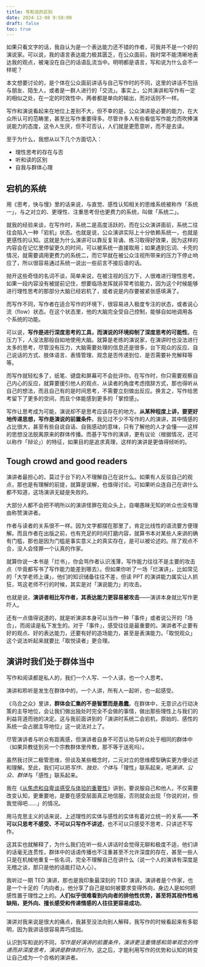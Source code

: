 ```yaml
---
title: 写和说的区别
date: 2024-12-08 9:58:00
draft: false
toc: true
---
```


如果只看文字的话，我自认为是一个表达能力还不错的作者，可我并不是一个好的演说家。可以说，我的语言表达能力极其匮乏，在公众面前，我时常不能清晰地表达我的观点，被淹没在自己的话语乱流当中。明明都是语言，写和说为什么会不一样呢？

<!--more-->

本文想要讨论的，是个体在公众面前讲话与自己写作时的不同，这里的讲话不包括与朋友、陌生人，或者是一群人进行的「交流」。事实上，公共演讲和写作有一定的相似之处，在一定的时效性中，两者都是单向的输出，而对话则不一样。

写作和演说看起来在地位上差别不大，但不幸的是，公众演讲是必要的能力，在大众所认可的范畴里，甚至比写作重要得多。尽管许多人有些看低写作能力而吹捧演说能力的态度，这令人生厌，但不可否认，人们就是更愿意听，而不是去读。

至于为什么，我想从以下几个方面切入：

- 理性思考的存在与否
- 听和读的区别
- 自我与群体心理

## 宕机的系统

用《思考，快与慢》里的话来说，与直觉、感性认知相关的思维系统被称作「系统一」，与之对立的、更理性、注重思考但也更费力的系统，叫做「系统二」。

就我的经验来谈，在写作时，系统二是高度活跃的，而在公众演讲面前，系统二往往会陷入一种「宕机」状态。也就是说，公众演讲实际上十分依赖系统一，也就是更感性的认知。这就是为什么演讲可以靠反复背诵、练习取得好效果，因为这样的内容会在记忆里停留更久的时间，可以被系统一直接取用；如果遇到忘词、卡壳的情况，就需要调用更费力的系统二，而它早就在被公众注视所带来的压力下停止响应了，所以很容易通过系统一说出一些前言不接后语的话。

抛开这些奇怪的名词不谈，简单来说，在被注视的压力下，人很难进行理性思考。如果一段内容没有被提前记住，想要临场发挥就非常考验能力，因为这个时候能够进行理性思考的那部分大脑已经宕机了，或者说是内存要被紧张感填满了。

而写作不同，写作者在适合写作的环境下，很容易进入极度专注的状态，或者说心流（flow）状态。在这个状态里，他的大脑完全受自己控制，能够自如地调用各个系统的功能。

可以说，**写作是进行深度思考的工具，而演说的环境抑制了深度思考的可能性**。在压力下，人没法那般自如地使用大脑。就算是老练的演说家，在演讲时也没法进行太多的思考，尽管没有压力，大脑需要处理的信息还是很多，台下观众的反应、自己说话的方式、肢体语言、表情管理、观念是否传递到位、是否需要补充解释等等。

而写作就轻松多了，纸笔、键盘和屏幕可不会批评你。在写作时，你只需要观察自己内心的反应，就算要援引他人的观点、从读者的角度考虑措辞方式，那也得听从自己的想法，而且自己有的是时间思考，不需要立刻做出反应。换言之，写作给思考留下了更多的空间，而且个体能感到更多的「掌控感」。

写作让思考成为可能，演说却不是思考应该存在的地方。**从某种程度上讲，要更好地传递思想，写作是演说的前置条件**。我见过不少不写作的人的演讲，其中情感的占比很大，甚至有些自说自话、自我感动的意味，只有了解他的人才会懂——这样的思想没法脱离原来的群体传播。而基于写作的演讲，更有议论（根据情况，还可以称作「辩论」）的特征，如果目的是追求真理，这样的演讲是更值得倾听的。

## Tough crowd and good readers

演讲者最担心的，莫过于台下的人不理解自己在说什么。如果有人反驳自己的观点，那也是有理解的前提，就算是误解，也值得讨论。可如果听众连自己在讲什么都不知道，这场演讲无疑是失败的。

大部分人都不会把不明所以的演讲怪罪在观众头上，自嘲愚昧无知的听众也没有理由称赞演讲者。

作者与读者的关系很不一样。因为文字都摆在那里了，肯定比线性的语流要方便理解。而且作者在出版之前，也有充足的时间打磨内容，就算书本对某些人来讲的确有门槛，那也是因为门槛是事实意义上的真实存在，是可以被论述的。除了观点不合，没人会怪罪一个认真的作家。

就算你说一本书是「烂书」，你会骂作者认识浅薄，写作能力往往不是主要的攻击点（毕竟都写书了写作能力能差到哪去）。但如果你听了一场「烂演讲」，比如常见的「大学老师上课」，他们的知识储备往往不差，但读 PPT 的演讲能力属实让人抓狂，骂这老师不行的时候，其实是对「演说能力」的攻击。

也就是说，**演讲者相比写作者，其表达能力更容易被攻击**——演讲本身就比写作更吓人。

还有一点值得说道的，就是听演讲本身可以当作一种「事件」或者说公开的「场合」，而阅读是私下发生的。对于「事件」，感受往往是最重要的。演讲者不止要有好的观点、好的表达能力，还要有好的造场能力，甚至是表演能力。「取悦观众」这个说法听起来就要比「取悦读者」更合理。

## 演讲时我们处于群体当中

写作和阅读都是私人的，我们一个人写、一个人读，也一个人思考。

演讲和聆听是发生在群体中的，一个人讲，所有人一起听，也一起感受。

《乌合之众》里讲，**群体会汇集的不是智慧而是愚蠢**。在群体中，无意识占行动决策的主导地位，会让我们做出独处时完全不会做的事情，做出那些理性上与我们的利益背道而驰的决定。这与我前面讲到的「演讲时系统二会宕机，原始的、感性的系统一会占据主导地位」这一说法对上了。

尽管演讲者与听众有距离感，但演讲者自身不可否认地与听众处于相同的群体中（如果异教徒到另一个宗教群体里传教，那不等于送死吗）。

虽然我讨厌二极管思维，但谈及某些概念时，二元对立的思维模型确实更方便论述和理解。至此，我们可以把*写作、独处、个体*与「理性」联系起来，吧*演讲、公众、群体*与「感性」联系起来。

我在《[从焦虑和自卑谈感受与体验的重要性](/posts/从焦虑和自卑谈感受与体验的重要性/)》讲到，要说服自己和他人，不仅需要改变认知，更重要地，是要在感受层面真正地信服，否则就会出现「你说的对，但我觉得吧……」的情况。

用马克思主义的话来说，上述理性的实体与感性的实体有着对立统一的关系——**不可以只思考不感受、不可以只写作不讲述**，也不可以只感受不思考、只讲述不写作。

这其实也就解释了，为什么我们在听一些人讲话时会觉得无聊和极度不适，他们讲的话毫无连贯性，群体中的话语传播也不注重甚至不允许深度的存在，甚至一些人只是在机械地重复一些名词，完全不理解自己在讲什么（说一个人的演讲有深度是无稽之谈，那只是他的话能打动人心）。

我听过一期 TED 演讲，那也是我印象最深刻的 TED 演讲。演讲者是个作家，也是一个十足的「内向者」。他分享了自己是如何被要求变得外向，身边人是如何把感性置于理性之上的。**人们似乎很难看到内向者的排他性优势，甚至将其视作性格缺陷，更外向、擅长感受和传递情感的人往往更容易成功**。

---

演讲对我来说是很大的痛点，我甚至没法向别人解释，我写作的时候看起来有多聪明，因为我讲话很容易弄巧成拙。

认识到写和说的不同，*写作是好演讲的前置条件，演讲更注重情感和简单观念的传递而非深度思考，演讲是群体的行为*，这之后，才能利用写作的优势和认知的转变让自己成为一个合格的演讲者。

